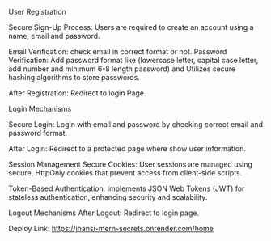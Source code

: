 User Registration

Secure Sign-Up Process: Users are required to create an account using a name, email and password.

Email Verification: check email in correct format or not.
Password Verification: Add password format like (lowercase letter, capital case letter, add number and minimum 6-8 length password) and Utilizes secure hashing algorithms to store passwords.

After Registration: Redirect to login Page.

Login Mechanisms

Secure Login: Login with email and password by checking correct email and password format.

After Login: Redirect to a protected page where show user information.

Session Management
Secure Cookies: User sessions are managed using secure, HttpOnly cookies that prevent access from client-side scripts.

Token-Based Authentication: Implements JSON Web Tokens (JWT) for stateless authentication, enhancing security and scalability.

Logout Mechanisms
After Logout: Redirect to login page.

Deploy Link:
https://jhansi-mern-secrets.onrender.com/home